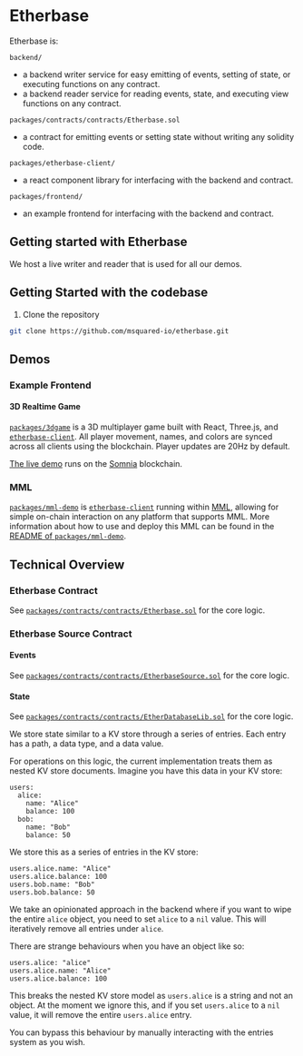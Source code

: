 # Etherbase

Etherbase is:

`backend/`
- a backend writer service for easy emitting of events, setting of state, or executing functions on any contract.
- a backend reader service for reading events, state, and executing view functions on any contract.

`packages/contracts/contracts/Etherbase.sol`
- a contract for emitting events or setting state without writing any solidity code.

`packages/etherbase-client/`
- a react component library for interfacing with the backend and contract.

`packages/frontend/`
- an example frontend for interfacing with the backend and contract.

## Getting started with Etherbase

We host a live writer and reader that is used for all our demos.

## Getting Started with the codebase

1. Clone the repository

```bash
git clone https://github.com/msquared-io/etherbase.git
```

## Demos

### Example Frontend

#### 3D Realtime Game
[`packages/3dgame`](./packages/3dgame) is a 3D multiplayer game built with React, Three.js, and [`etherbase-client`](./packages/etherbase-client).
All player movement, names, and colors are synced across all clients using the blockchain. Player updates are 20Hz by default.

[The live demo](https://etherbase-demo-3dgame-496683047294.europe-west2.run.app/) runs on the [Somnia](https://somnia.network/) blockchain.

### MML

[`packages/mml-demo`](./packages/mml-demo) is [`etherbase-client`](./packages/etherbase-client) running within [MML](https://mml.io/), allowing for simple on-chain interaction on any platform that supports MML.
More information about how to use and deploy this MML can be found in the [README of `packages/mml-demo`](./packages/mml-demo/README.md).


## Technical Overview

### Etherbase Contract

See [`packages/contracts/contracts/Etherbase.sol`](./packages/contracts/contracts/Etherbase.sol) for the core logic.

### Etherbase Source Contract

#### Events

See [`packages/contracts/contracts/EtherbaseSource.sol`](./packages/contracts/contracts/EtherbaseSource.sol) for the core logic.

#### State

See [`packages/contracts/contracts/EtherDatabaseLib.sol`](./packages/contracts/contracts/EtherDatabaseLib.sol) for the core logic.

We store state similar to a KV store through a series of entries. Each entry has a path, a data type, and a data value.

For operations on this logic, the current implementation treats them as nested KV store documents. Imagine you have this data in your KV store:

```
users:
  alice:
    name: "Alice"
    balance: 100
  bob:
    name: "Bob"
    balance: 50
```

We store this as a series of entries in the KV store:

```
users.alice.name: "Alice"
users.alice.balance: 100
users.bob.name: "Bob"
users.bob.balance: 50
```

We take an opinionated approach in the backend where if you want to wipe the entire `alice` object, you need to set `alice` to a `nil` value.
This will iteratively remove all entries under `alice`.

There are strange behaviours when you have an object like so:

```
users.alice: "alice"
users.alice.name: "Alice"
users.alice.balance: 100
```

This breaks the nested KV store model as `users.alice` is a string and not an object. At the moment we ignore this, and if you set `users.alice` to a `nil` value, it will remove the entire `users.alice` entry.

You can bypass this behaviour by manually interacting with the entries system as you wish.
